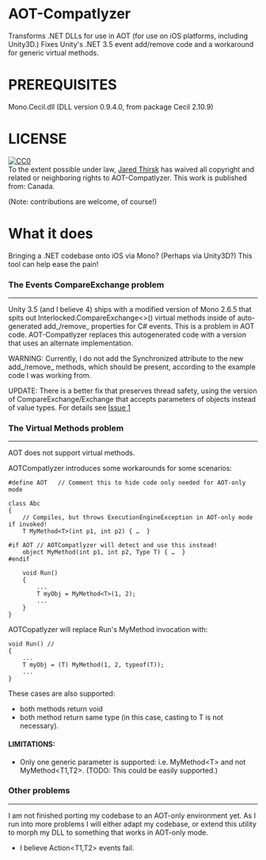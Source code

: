 AOT-Compatlyzer
===============

Transforms .NET DLLs for use in AOT (for use on iOS platforms, including Unity3D.)  Fixes Unity's .NET 3.5 event add/remove code and a workaround for generic virtual methods. 

PREREQUISITES
=============

Mono.Cecil.dll  (DLL version 0.9.4.0, from package Cecil 2.10.9)

LICENSE
=======

<p xmlns:dct="http://purl.org/dc/terms/" xmlns:vcard="http://www.w3.org/2001/vcard-rdf/3.0#">
  <a rel="license"
     href="http://creativecommons.org/publicdomain/zero/1.0/">
    <img src="http://i.creativecommons.org/p/zero/1.0/88x31.png" style="border-style: none;" alt="CC0" />
  </a>
  <br />
  To the extent possible under law,
  <a rel="dct:publisher"
     href="http://jaredthirsk.com">
    <span property="dct:title">Jared Thirsk</span></a>
  has waived all copyright and related or neighboring rights to
  <span property="dct:title">AOT-Compatlyzer</span>.
This work is published from:
<span property="vcard:Country" datatype="dct:ISO3166"
      content="CA" about="jaredthirsk.com">
  Canada</span>.
</p>

(Note: contributions are welcome, of course!)

What it does
============

Bringing a .NET codebase onto iOS via Mono?  (Perhaps via Unity3D?)  This tool can help ease the pain!

### The Events CompareExchange problem
----------------------------------

Unity 3.5 (and I believe 4) ships with a modified version of Mono 2.6.5 that spits out Interlocked.CompareExchange<>() virtual methods inside of auto-generated add_/remove_ properties for C# events.  This is a problem in AOT code.  AOT-Compatlyzer replaces this autogenerated code with a version that uses an alternate implementation.

 WARNING: Currently, I do not add the Synchronized attribute to the new add_/remove_ methods, which should be present, according to the example code I was working from.
 
 UPDATE: There is a better fix that preserves thread safety, using the version of CompareExchange/Exchange that accepts parameters of objects instead of value types.  For details see [Issue 1](https://github.com/jaredthirsk/AOT-Compatlyzer/issues/1)

### The Virtual Methods problem
---------------------------

AOT does not support virtual methods.  

AOTCompatlyzer introduces some workarounds for some scenarios:

    #define AOT   // Comment this to hide code only needed for AOT-only mode

    class Abc 
    {
        // Compiles, but throws ExecutionEngineException in AOT-only mode if invoked!
        T MyMethod<T>(int p1, int p2) { …  }

    #if AOT // AOTCompatlyzer will detect and use this instead!
        object MyMethod(int p1, int p2, Type T) { …  }
    #endif

        void Run()
        {
            ...
            T myObj = MyMethod<T>(1, 2);
            ...
        }
    }

AOTCopatlyzer will replace Run's MyMethod invocation with:

    void Run() //
    {
        ...
        T myObj = (T) MyMethod(1, 2, typeof(T));
        ...
    }

These cases are also supported:
  - both methods return void
  - both method return same type (in this case, casting to T is not necessary).

#### LIMITATIONS:
  - Only one generic parameter is supported: i.e. MyMethod&lt;T&gt; and not MyMethod&lt;T1,T2&gt;.  (TODO: This could be easily supported.)

### Other problems
--------------

 I am not finished porting my codebase to an AOT-only environment yet.  As I run into more problems I will either adapt my codebase, or extend this utility to morph my DLL to something that works in AOT-only mode.

 - I believe Action&lt;T1,T2&gt; events fail.

